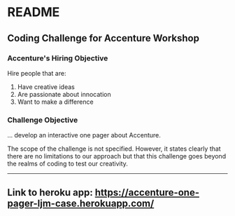 # README

## Coding Challenge for Accenture Workshop

### Accenture's Hiring Objective
Hire people that are:
1. Have creative ideas
2. Are passionate about innocation
3. Want to make a difference

### Challenge Objective

... develop an interactive one pager about Accenture.

The scope of the challenge is not specified. However, it states clearly that there are no limitations to our approach but that this challenge goes beyond the realms of coding to test our creativity.

---
## Link to heroku app: https://accenture-one-pager-ljm-case.herokuapp.com/
